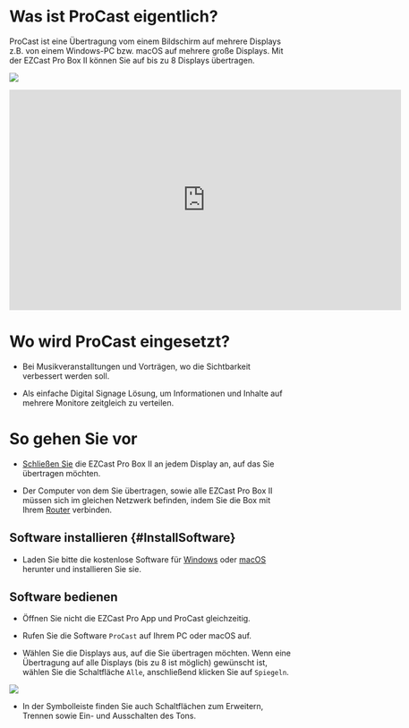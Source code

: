# Was ist ProCast eigentlich?

ProCast ist eine Übertragung vom einem Bildschirm auf mehrere Displays z.B. von einem Windows-PC bzw. macOS auf mehrere große Displays. Mit der EZCast Pro Box II können Sie auf bis zu 8 Displays übertragen.

![](/images/procasting.png)

<iframe width="700" height="394" src="https://www.youtube.com/embed/ONVcowW-T-4" frameborder="0" allow="accelerometer; autoplay; encrypted-media; gyroscope; picture-in-picture" allowfullscreen></iframe>

# Wo wird ProCast eingesetzt?

* Bei Musikveranstalltungen und Vorträgen, wo die Sichtbarkeit verbessert werden soll.

* Als einfache Digital Signage Lösung, um Informationen und Inhalte auf mehrere Monitore zeitgleich zu verteilen.

# So gehen Sie vor

* [Schließen Sie](quickstart.md#Connect_ProIIStick) die EZCast Pro Box II an jedem Display an, auf das Sie übertragen möchten.

* Der Computer von dem Sie übertragen, sowie alle EZCast Pro Box II müssen sich im gleichen Netzwerk befinden, indem Sie die Box mit Ihrem [Router](internet.md) verbinden.

## Software installieren {#InstallSoftware}

* Laden Sie bitte die kostenlose Software für [Windows](https://ezcast-pro.com/download/procast-app/windows/) oder [macOS](https://ezcast-pro.com/download/procast-app/macos/) herunter und installieren Sie sie.

## Software bedienen

* Öffnen Sie nicht die EZCast Pro App und ProCast gleichzeitig.

* Rufen Sie die Software `ProCast` auf Ihrem PC oder macOS auf.

* Wählen Sie die Displays aus, auf die Sie übertragen möchten. Wenn eine Übertragung auf alle Displays (bis zu 8 ist möglich) gewünscht ist, wählen Sie die Schaltfläche `Alle`, anschließend klicken Sie auf `Spiegeln`.

![](/images/ProCast.png)

* In der Symbolleiste finden Sie auch Schaltflächen zum Erweitern, Trennen sowie Ein- und Ausschalten des Tons.
